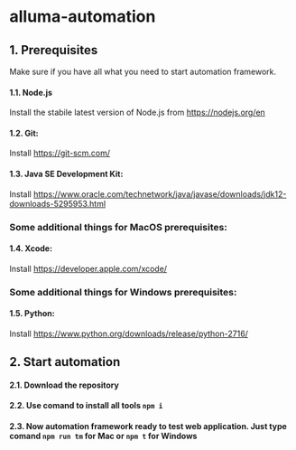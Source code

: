 # alluma-automation

## 1. Prerequisites
Make sure if you have all what you need to start automation framework.
#### 1.1. Node.js
Install the stabile latest version of Node.js from https://nodejs.org/en
#### 1.2. Git:
Install https://git-scm.com/
#### 1.3. Java SE Development Kit:
Install https://www.oracle.com/technetwork/java/javase/downloads/jdk12-downloads-5295953.html
### Some additional things for MacOS prerequisites:
#### 1.4. Xcode:
Install https://developer.apple.com/xcode/
### Some additional things for Windows prerequisites:
#### 1.5. Python:
Install https://www.python.org/downloads/release/python-2716/
## 2. Start automation
#### 2.1. Download the repository
#### 2.2. Use comand to install all tools ```npm i```
#### 2.3. Now automation framework ready to test web application. Just type comand ```npm run tm``` for Mac or ```npm t``` for Windows




